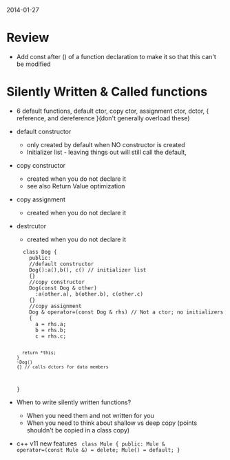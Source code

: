 2014-01-27

Review
============

* Add const after () of a function declaration to make it so that this can't be modified

Silently Written & Called functions
===================================

* 6 default functions, default ctor, copy ctor, assignment ctor, dctor, { reference, and dereference }(don't generally overload these)
* default constructor
  * only created by default when NO constructor is created
  * Initializer list - leaving things out will still call the default, 
* copy constructor
  * created when you do not declare it
  * see also Return Value optimization
* copy assignment
  * created when you do not declare it
* destrcutor
  * created when you do not declare it
    

  <code>
    class Dog {
      public:
      //default constructor
      Dog():a(),b(), c() // initializer list
      {}
      //copy constructor
      Dog(const Dog & other)
        :a(other.a), b(other.b), c(other.c)
      {}
      //copy assignment
      Dog & operator=(const Dog & rhs) // Not a ctor; no initializers
      {
        a = rhs.a;
        b = rhs.b;
        c = rhs.c;
        
        return *this;
      }
      ~Dog()
      {} // calls dctors for data members
    }
  </code>

* When to write silently written functions?
  * When you need them and not written for you
  * When you need to think about shallow vs deep copy (points shouldn't be copied in a class copy)
  
  
* c++ v11 new features
  <code>
    class Mule {
      public:
      Mule & operator=(const Mule &) = delete;
        Mule() = default;
    }
  </code>